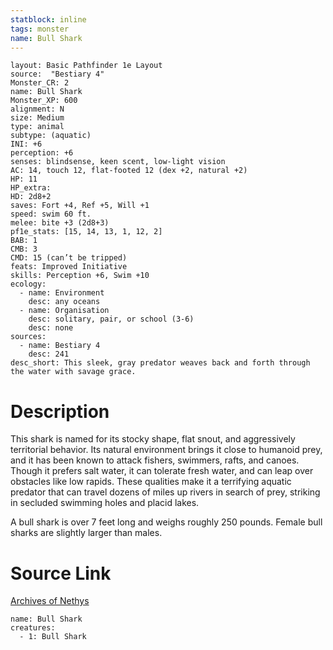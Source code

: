 ```yaml
---
statblock: inline
tags: monster
name: Bull Shark
---
```

```statblock
layout: Basic Pathfinder 1e Layout
source:  "Bestiary 4"
Monster_CR: 2
name: Bull Shark
Monster_XP: 600
alignment: N
size: Medium
type: animal
subtype: (aquatic)
INI: +6
perception: +6
senses: blindsense, keen scent, low-light vision
AC: 14, touch 12, flat-footed 12 (dex +2, natural +2)
HP: 11
HP_extra: 
HD: 2d8+2
saves: Fort +4, Ref +5, Will +1
speed: swim 60 ft.
melee: bite +3 (2d8+3)
pf1e_stats: [15, 14, 13, 1, 12, 2]
BAB: 1
CMB: 3
CMD: 15 (can’t be tripped)
feats: Improved Initiative
skills: Perception +6, Swim +10
ecology:
  - name: Environment
    desc: any oceans
  - name: Organisation
    desc: solitary, pair, or school (3-6)
    desc: none
sources:
  - name: Bestiary 4
    desc: 241
desc_short: This sleek, gray predator weaves back and forth through the water with savage grace.
```
# Description
This shark is named for its stocky shape, flat snout, and aggressively territorial behavior. Its natural environment brings it close to humanoid prey, and it has been known to attack fishers, swimmers, rafts, and canoes. Though it prefers salt water, it can tolerate fresh water, and can leap over obstacles like low rapids. These qualities make it a terrifying aquatic predator that can travel dozens of miles up rivers in search of prey, striking in secluded swimming holes and placid lakes.

A bull shark is over 7 feet long and weighs roughly 250 pounds. Female bull sharks are slightly larger than males.
# Source Link
[Archives of Nethys](https://aonprd.com/MonsterDisplay.aspx?ItemName=Bull%20Shark)
```encounter-table
name: Bull Shark
creatures:
  - 1: Bull Shark
```
